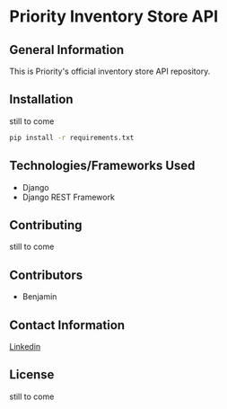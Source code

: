 # Priority Inventory Store API

## General Information
This is Priority's official inventory store API repository.

## Installation
still to come


```bash
pip install -r requirements.txt
```


## Technologies/Frameworks Used
- Django
- Django REST Framework



## Contributing
still to come



## Contributors
- Benjamin

## Contact Information
[Linkedin](https://linkedin.com/in/benjamin-ogbonna)


## License
still to come